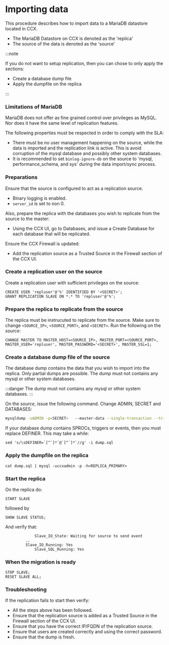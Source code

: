 # Importing data

This procedure describes how to import data to a MariaDB datastore located in CCX.

- The MariaDB Datastore on CCX is denoted as the 'replica'
- The source of the data is denoted as the 'source'

:::note

If you do not want to setup replication, then you can chose to only apply the sections:

* Create a database dump file
* Apply the dumpfile on the replica

:::

### Limitations of MariaDB

MariaDB does not offer as fine grained control over privileges as MySQL.
Nor does it have the same level of replication features.

The following properties must be respected in order to comply with the SLA:

* There must be no user management happening on the source, while the data is imported and the replication link is active. This is avoid corruption of the mysql database and possibly other system databases.
* It is recommended to set `binlog-ignore-db` on the source to 'mysql, performance_schema, and sys' during the data import/sync process.


### Preparations

Ensure that the source is configured to act as a replication source.

* Binary logging is enabled.
* `server_id` is set to non 0.

Also, prepare the replica with the databases you wish to replicate from the source to the master:

* Using the CCX UI, go to Databases, and issue a Create Database for each database that will be replicated.

Ensure the CCX Firewall is updated:

* Add the replication source as a Trusted Source in the Firewall section of the CCX UI.

### Create a replication user on the source

Create a replication user with sufficient privileges on the source:

```
CREATE USER 'repluser'@'%' IDENTIFIED BY '<SECRET>';
GRANT REPLICATION SLAVE ON *.* TO 'repluser'@'%';
```

### Prepare the replica to replicate from the source

The replica must be instrucuted to replicate from the source.
Make sure to change `<SOURCE_IP>`, `<SOURCE_PORT>`, and `<SECRET>`.
Run the following on the *source*:

```
CHANGE MASTER TO MASTER_HOST=<SOURCE_IP>, MASTER_PORT=<SOURCE_PORT>, MASTER_USER='repluser', MASTER_PASSWORD='<SECRET>', MASTER_SSL=1;
```

### Create a database dump file of the source

The database dump contains the data that you wish to import into the replica. Only partial dumps are possible. The dump must not contains any mysql or other system databases.

:::danger
The dump must not contains any mysql or other system databases.
:::

On the *source*, issue the following command. Change ADMIN, SECRET and DATABASES:

```bash
mysqldump -uADMIN -p<SECRET>   --master-data --single-transaction --triggers --routines --events --databases DATABASES > dump.sql`
```

If your database dump contains SPROCs, triggers or events, then you must replace DEFINER. This may take a while:

```
sed 's/\sDEFINER=`[^`]*`@`[^`]*`//g' -i dump.sql
```

### Apply the dumpfile on the replica

```
cat dump.sql | mysql -uccxadmin -p -h<REPLICA_PRIMARY>
```

### Start the replica

On the replica do:

```
START SLAVE
```

followed by

```
SHOW SLAVE STATUS;
```

And verify that:

```
             Slave_IO_State: Waiting for source to send event
	     ..
  	     Slave_IO_Running: Yes
             Slave_SQL_Running: Yes
```	     

### When the migration is ready

```
STOP SLAVE;
RESET SLAVE ALL;
```

### Troubleshooting

If the replication fails to start then verify:

* All the steps above has been followed.
* Ensure that the replication source is added as a Trusted Source in the Firewall section of the CCX UI.
* Ensure that you have the correct IP/FQDN of the replication source.
* Ensure that users are created correctly and using the correct password.
* Ensure that the dump is fresh.




